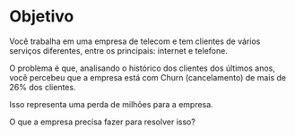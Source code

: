 # Objetivo

Você trabalha em uma empresa de telecom e tem clientes de vários serviços diferentes, entre os principais: internet e telefone.

O problema é que, analisando o histórico dos clientes dos últimos anos, você percebeu que a empresa está com Churn (cancelamento) de mais de 26% dos clientes.

Isso representa uma perda de milhões para a empresa.

O que a empresa precisa fazer para resolver isso?
